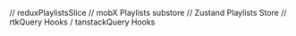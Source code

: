 // reduxPlaylistsSlice
// mobX Playlists substore
// Zustand Playlists Store
// rtkQuery Hooks / tanstackQuery Hooks